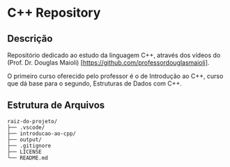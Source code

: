 # C++ Repository

## Descrição
Repositório dedicado ao estudo da linguagem C++, através dos vídeos do (Prof. Dr. Douglas Maioli) [https://github.com/professordouglasmaioli].

O primeiro curso oferecido pelo professor é o de Introdução ao C++, curso que dá base para o segundo, Estruturas de Dados com C++.

## Estrutura de Arquivos
```
raiz-do-projeto/
├── .vscode/
├── introducao-ao-cpp/
├── output/
├── .gitignore
├── LICENSE
└── README.md
```

